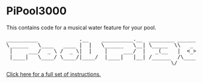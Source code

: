# PiPool3000
This contains code for a musical water feature for your pool.
<pre>
__________             .__    __________.__  ________ _______  _______  _______
\______   \____   ____ |  |   \______   \__| \_____  \\   _  \ \   _  \ \   _  \
 |     ___/  _ \ /  _ \|  |    |     ___/  |   _(__  </  /_\  \/  /_\  \/  /_\  \
 |    |  (  <_> |  <_> )  |__  |    |   |  |  /       \  \_/   \  \_/   \  \_/   \
 |____|   \____/ \____/|____/  |____|   |__| /______  /\_____  /\_____  /\_____  /
                                                    \/       \/       \/       \/
</pre>
<a href="https://piport.shearercomputers.com/content/Pi%20Pool%203000.html">Click here for a full set of instructions.</a>
